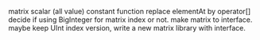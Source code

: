 matrix
    scalar
    (all value) constant
    function
    replace elementAt by operator[]
decide if using BigInteger for matrix index or not.
make matrix to interface.
maybe keep UInt index version, write a new matrix library with interface.
